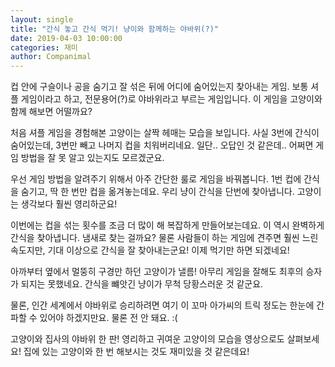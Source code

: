 ```yaml
---
layout: single
title: "간식 놓고 간식 먹기! 냥이와 함께하는 야바위(?)"
date: 2019-04-03 10:00:00
categories: 재미
author: Companimal
---
```


컵 안에 구슬이나 공을 숨기고 잘 섞은 뒤에 어디에 숨어있는지 찾아내는 게임. 보통 셔플 게임이라고 하고, 전문용어(?)로 야바위라고 부르는 게임입니다. 이 게임을 고양이와 함께 해보면 어떨까요?

처음 셔플 게임을 경험해본 고양이는 살짝 헤매는 모습을 보입니다. 사실 3번에 간식이 숨어있는데, 3번만 빼고 나머지 컵을 치워버리네요. 일단.. 오답인 것 같은데.. 어쩌면 게임 방법을 잘 못 알고 있는지도 모르겠군요.

우선 게임 방법을 알려주기 위해서 아주 간단한 룰로 게임을 바꿔봅니다. 1번 컵에 간식을 숨기고, 딱 한 번만 컵을 옮겨놓는데요. 우리 냥이 간식을 단번에 찾아냅니다. 고양이는 생각보다 훨씬 영리하군요!

이번에는 컵을 섞는 횟수를 조금 더 많이 해 복잡하게 만들어보는데요. 이 역시 완벽하게 간식을 찾아냅니다. 냄새로 찾는 걸까요? 물론 사람들이 하는 게임에 견주면 훨씬 느린 속도지만, 기대 이상으로 간식을 잘 찾아내는군요! 이제 먹기만 하면 되겠네요!

아까부터 옆에서 멀뚱히 구경만 하던 고양이가 낼름! 아무리 게임을 잘해도 최후의 승자가 되지는 못했네요. 간식을 뺴앗긴 냥이가 무척 당황스러운 것 같군요.

물론, 인간 세계에서 야바위로 승리하려면 여기 이 꼬마 아가씨의 트릭 정도는 한눈에 간파할 수 있어야 하겠지만요. 물론 전 안 돼요. :(

고양이와 집사의 야바위 한 판! 영리하고 귀여운 고양이의 모습을 영상으로도 살펴보세요! 집에 있는 고양이와 한 번 해보시는 것도 재미있을 것 같은데요!

